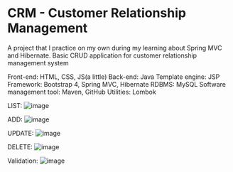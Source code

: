 # CRM - Customer Relationship Management
 A project that I practice on my own during my learning about Spring MVC and Hibernate. Basic CRUD application for customer relationship management system
 
 Front-end: HTML, CSS, JS(a little)
 Back-end: Java
 Template engine: JSP
 Framework: Bootstrap 4, Spring MVC, Hibernate
 RDBMS: MySQL
 Software management tool: Maven, GitHub
 Utilities: Lombok
 
LIST:
![image](https://user-images.githubusercontent.com/100455448/200175309-050f427c-7ef8-474d-995a-491bfd3e8b80.png)

ADD:
![image](https://user-images.githubusercontent.com/100455448/200175347-782d9459-f70c-4739-9ff4-7104ced1c0d9.png)

UPDATE:
![image](https://user-images.githubusercontent.com/100455448/200175378-fe2ca78d-4447-420f-9561-f51b646779e2.png)

DELETE:
![image](https://user-images.githubusercontent.com/100455448/200175425-b49fe759-e731-4765-9921-13c407fca7db.png)

Validation:
![image](https://user-images.githubusercontent.com/100455448/200175484-5bfb2bad-477d-4d26-b133-ef4add66f93c.png)
